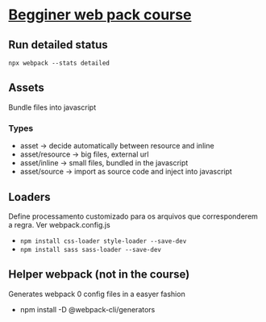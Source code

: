 # [Begginer web pack course](https://www.udemy.com/course/webpack-from-beginner-to-advanced/)

## Run detailed status
`npx webpack --stats detailed`


## Assets
Bundle files into javascript
### Types
- asset -> decide automatically between resource and inline
- asset/resource -> big files, external url
- asset/inline -> small files, bundled in the javascript
- asset/source -> import as source code and inject into javascript

## Loaders
Define processamento customizado para os arquivos que corresponderem a regra. Ver webpack.config.js

- `npm install css-loader style-loader --save-dev`
- `npm install sass sass-loader --save-dev`


## Helper webpack (not in the course)
Generates webpack 0 config files in a easyer fashion
- npm install -D @webpack-cli/generators
